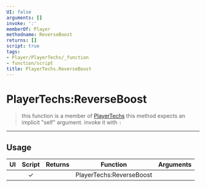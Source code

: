 ```yaml
---
UI: false
arguments: []
invoke: ':'
memberOf: Player
methodname: ReverseBoost
returns: []
script: true
tags:
- Player/PlayerTechs/_function
- function/script
title: PlayerTechs.ReverseBoost
---
```

# PlayerTechs:ReverseBoost
> this function is a member of [PlayerTechs](civ-6/lua/PlayerTechs.md)
> this method expects an implicit "self" argument. invoke it with `:`
-----
## Usage
|  UI | Script | Returns | Function | Arguments |
|:---:|:------:|-------:|:--------:|:---------|
| |✓||PlayerTechs:ReverseBoost||
